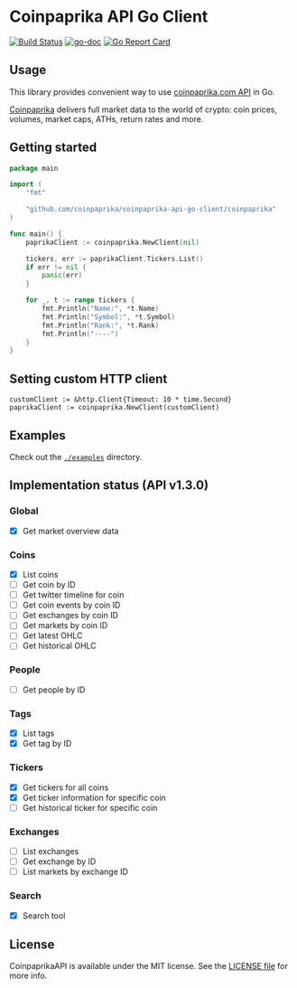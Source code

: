 # Coinpaprika API Go Client

[![Build Status](https://travis-ci.org/coinpaprika/coinpaprika-api-go-client.svg?branch=master)](https://travis-ci.org/coinpaprika/coinpaprika-api-go-client)
[![go-doc](https://godoc.org/github.com/coinpaprika/coinpaprika-api-go-client?status.svg)](https://godoc.org/github.com/coinpaprika/coinpaprika-api-go-client/coinpaprika)
[![Go Report Card](https://goreportcard.com/badge/github.com/coinpaprika/coinpaprika-api-go-client)](https://goreportcard.com/report/github.com/coinpaprika/coinpaprika-api-go-client)


## Usage

This library provides convenient way to use [coinpaprika.com API](https://api.coinpaprika.com/) in Go.

[Coinpaprika](https://coinpaprika.com) delivers full market data to the world of crypto: coin prices, volumes, market caps, ATHs, return rates and more.

## Getting started

```go
package main

import (
	"fmt"

	"github.com/coinpaprika/coinpaprika-api-go-client/coinpaprika"
)

func main() {
	paprikaClient := coinpaprika.NewClient(nil)

	tickers, err := paprikaClient.Tickers.List()
	if err != nil {
		panic(err)
	}

	for _, t := range tickers {
		fmt.Println("Name:", *t.Name)
		fmt.Println("Symbol:", *t.Symbol)
		fmt.Println("Rank:", *t.Rank)
		fmt.Println("----")
	}
}
```

## Setting custom HTTP client

```
customClient := &http.Client{Timeout: 10 * time.Second}
paprikaClient := coinpaprika.NewClient(customClient)
```


## Examples

Check out the [`./examples`](./examples) directory.


## Implementation status (API v1.3.0)

### Global
- [x] Get market overview data

### Coins
- [x] List coins
- [ ] Get coin by ID
- [ ] Get twitter timeline for coin
- [ ] Get coin events by coin ID
- [ ] Get exchanges by coin ID
- [ ] Get markets by coin ID
- [ ] Get latest OHLC
- [ ] Get historical OHLC

### People
- [ ] Get people by ID

### Tags
- [x] List tags
- [x] Get tag by ID

### Tickers 
- [x] Get tickers for all coins
- [x] Get ticker information for specific coin
- [ ] Get historical ticker for specific coin

### Exchanges
- [ ] List exchanges
- [ ] Get exchange by ID
- [ ] List markets by exchange ID

### Search
- [x] Search tool


## License

CoinpaprikaAPI is available under the MIT license. See the [LICENSE file](./LICENSE.md) for more info.
